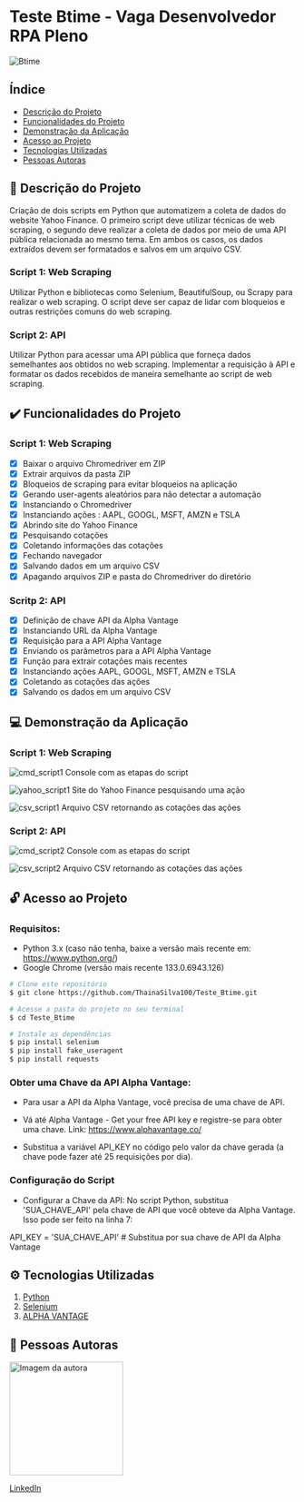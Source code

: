 # Teste Btime - Vaga Desenvolvedor RPA Pleno
![Btime](./img/btime.jpg)

## Índice
- <a href="#-descricao-projeto">Descrição do Projeto</a>
- <a href="#funcinalidades">Funcionalidades do Projeto</a>
- <a href="#demonstracao">Demonstração da Aplicação</a>
- <a href="#acesso">Acesso ao Projeto</a>
- <a href="#tecnologias">Tecnologias Utilizadas</a>
- <a href="#autoreas">Pessoas Autoras</a>

## 📄 Descrição do Projeto
Criação de dois scripts em Python que automatizem a coleta de dados do website Yahoo Finance. O primeiro script deve utilizar técnicas de web scraping, o segundo deve realizar a coleta de dados por meio de uma API pública relacionada ao mesmo tema. Em ambos os casos, os dados extraídos devem ser formatados e salvos em um arquivo CSV.

### Script 1: Web Scraping
Utilizar Python e bibliotecas como Selenium, BeautifulSoup, ou Scrapy para realizar o web scraping.
O script deve ser capaz de lidar com bloqueios e outras restrições comuns do web scraping.

### Script 2: API
Utilizar Python para acessar uma API pública que forneça dados semelhantes aos obtidos no web scraping.
Implementar a requisição à API e formatar os dados recebidos de maneira semelhante ao script de web scraping. 

## ✔️ Funcionalidades do Projeto
### Script 1: Web Scraping
- [x] Baixar o arquivo Chromedriver em ZIP
- [x] Extrair arquivos da pasta ZIP
- [x] Bloqueios de scraping para evitar bloqueios na aplicação
- [x] Gerando user-agents aleatórios para não detectar a automação
- [x] Instanciando o Chromedriver
- [x] Instanciando ações : AAPL, GOOGL, MSFT, AMZN e TSLA
- [x] Abrindo site do Yahoo Finance
- [x] Pesquisando cotações 
- [x] Coletando informações das cotações
- [x] Fechando navegador
- [x] Salvando dados em um arquivo CSV
- [x] Apagando arquivos ZIP e pasta do Chromedriver do diretório

### Scritp 2: API
- [x] Definição de chave API da Alpha Vantage
- [x] Instanciando URL da Alpha Vantage
- [x] Requisição para a API Alpha Vantage
- [x] Enviando os parâmetros para a API Alpha Vantage
- [x] Função para extrair cotações mais recentes
- [x] Instanciando ações AAPL, GOOGL, MSFT, AMZN e TSLA
- [x] Coletando as cotações das ações
- [x] Salvando os dados em um arquivo CSV

## 💻 Demonstração da Aplicação
### Script 1: Web Scraping
![cmd_script1](./img/cmd_script1.png)
Console com as etapas do script 

![yahoo_script1](./img/yahoo_script1.png)
Site do Yahoo Finance pesquisando uma ação

![csv_script1](./img/CSV_script1.png)
Arquivo CSV retornando as cotações das ações

### Script 2: API
![cmd_script2](./img/cmd_script2.png)
Console com as etapas do script 

![csv_script2](./img/CSV_script2.png)
Arquivo CSV retornando as cotações das ações

## 🔓 Acesso ao Projeto
### Requisitos:
- Python 3.x (caso não tenha, baixe a versão mais recente em: https://www.python.org/)
- Google Chrome (versão mais recente 133.0.6943.126)

```bash
# Clone este repositório
$ git clone https://github.com/ThainaSilva100/Teste_Btime.git

# Acesse a pasta do projeto no seu terminal
$ cd Teste_Btime

# Instale as dependências
$ pip install selenium
$ pip install fake_useragent
$ pip install requests
```

### Obter uma Chave da API Alpha Vantage:

- Para usar a API da Alpha Vantage, você precisa de uma chave de API.

- Vá até Alpha Vantage - Get your free API key e registre-se para obter uma chave.
Link: https://www.alphavantage.co/

- Substitua a variável API_KEY no código pelo valor da chave gerada (a chave pode fazer até 25 requisições por dia).

### Configuração do Script

- Configurar a Chave da API: No script Python, substitua 'SUA_CHAVE_API' pela chave de API que você obteve da Alpha Vantage. Isso pode ser feito na linha 7:

API_KEY = 'SUA_CHAVE_API'  # Substitua por sua chave de API da Alpha Vantage

## ⚙️ Tecnologias Utilizadas
1. [Python](https://www.python.org/)
2. [Selenium](https://www.selenium.dev/)
3. [ALPHA VANTAGE](https://www.alphavantage.co/)

## 🙂 Pessoas Autoras
<img src="./img/foto_thaina.jpeg" alt="Imagem da autora" style="width: 200px; height: auto;">

[LinkedIn](https://www.linkedin.com/in/thaina-silva-655302178/) 
